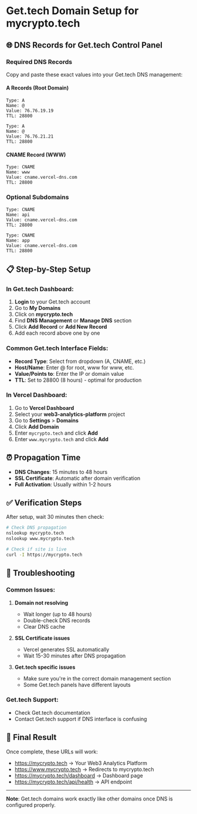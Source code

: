 # Get.tech Domain Setup for mycrypto.tech

## 🌐 DNS Records for Get.tech Control Panel

### Required DNS Records

Copy and paste these exact values into your Get.tech DNS management:

#### A Records (Root Domain)
```
Type: A
Name: @
Value: 76.76.19.19
TTL: 28800

Type: A
Name: @
Value: 76.76.21.21
TTL: 28800
```

#### CNAME Record (WWW)
```
Type: CNAME
Name: www
Value: cname.vercel-dns.com
TTL: 28800
```

### Optional Subdomains
```
Type: CNAME
Name: api
Value: cname.vercel-dns.com
TTL: 28800

Type: CNAME
Name: app
Value: cname.vercel-dns.com
TTL: 28800
```

## 📋 Step-by-Step Setup

### In Get.tech Dashboard:

1. **Login** to your Get.tech account
2. Go to **My Domains** 
3. Click on **mycrypto.tech**
4. Find **DNS Management** or **Manage DNS** section
5. Click **Add Record** or **Add New Record**
6. Add each record above one by one

### Common Get.tech Interface Fields:

- **Record Type**: Select from dropdown (A, CNAME, etc.)
- **Host/Name**: Enter @ for root, www for www, etc.
- **Value/Points to**: Enter the IP or domain value
- **TTL**: Set to 28800 (8 hours) - optimal for production

### In Vercel Dashboard:

1. Go to **Vercel Dashboard**
2. Select your **web3-analytics-platform** project
3. Go to **Settings** > **Domains**
4. Click **Add Domain**
5. Enter `mycrypto.tech` and click **Add**
6. Enter `www.mycrypto.tech` and click **Add**

## ⏰ Propagation Time

- **DNS Changes**: 15 minutes to 48 hours
- **SSL Certificate**: Automatic after domain verification
- **Full Activation**: Usually within 1-2 hours

## ✅ Verification Steps

After setup, wait 30 minutes then check:

```bash
# Check DNS propagation
nslookup mycrypto.tech
nslookup www.mycrypto.tech

# Check if site is live
curl -I https://mycrypto.tech
```

## 🔧 Troubleshooting

### Common Issues:

1. **Domain not resolving**
   - Wait longer (up to 48 hours)
   - Double-check DNS records
   - Clear DNS cache

2. **SSL Certificate issues**
   - Vercel generates SSL automatically
   - Wait 15-30 minutes after DNS propagation

3. **Get.tech specific issues**
   - Make sure you're in the correct domain management section
   - Some Get.tech panels have different layouts

### Get.tech Support:
- Check Get.tech documentation
- Contact Get.tech support if DNS interface is confusing

## 🎯 Final Result

Once complete, these URLs will work:
- https://mycrypto.tech → Your Web3 Analytics Platform
- https://www.mycrypto.tech → Redirects to mycrypto.tech
- https://mycrypto.tech/dashboard → Dashboard page
- https://mycrypto.tech/api/health → API endpoint

---
**Note**: Get.tech domains work exactly like other domains once DNS is configured properly.
